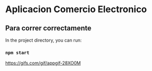 # Aplicacion Comercio Electronico


## Para correr correctamente

In the project directory, you can run:

### `npm start`

https://gifs.com/gif/appgif-28XO0M
